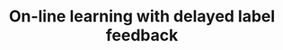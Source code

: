 ---
layout: publication
authors: 'C. Mesterharm'
title: 'On-line learning with delayed label feedback'
year: '2005'
conference: 'Proceedings of the 16th international conference on Algorithmic Learning Theory'
---